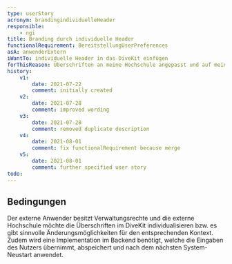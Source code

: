 ```yaml
---
type: userStory
acronym: brandingindividuelleHeader
responsible:
    - ngi
title: Branding durch individuelle Header
functionalRequirement: BereitstellungUserPreferences
asA: anwenderExtern
iWantTo: individuelle Header in das DiveKit einfügen
forThisReason: Überschriften an meine Hochschule angepasst und auf meine Inhalte abgestimmt werden können
history:
    v1:
        date: 2021-07-22
        comment: initially created
    v2:
        date: 2021-07-28
        comment: improved wording
    v3:
        date: 2021-07-28
        comment: removed duplicate description
    v4:
        date: 2021-08-01
        comment: fix functionalRequirement because merge
    v5:
        date: 2021-08-01
        comment: further specified user story
todo:   
---
```


## Bedingungen
Der externe Anwender besitzt Verwaltungsrechte und die externe Hochschule möchte die Überschriften im DiveKit individualisieren bzw. es gibt sinnvolle Änderungsmöglichkeiten für den entsprechenden Kontext. Zudem wird eine Implementation im Backend benötigt, welche die Eingaben des Nutzers übernimmt, abspeichert und nach dem nächsten System-Neustart anwendet.
